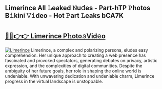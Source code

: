## Limerince All 𝙻eaked 𝙽u𝚍es - Part-hTP 𝙿hotos B𝚒kini 𝚅𝚒deo - Hot 𝙿art 𝙻eaks bCA7K

# <h2><a href="http://ld1g6j.urlbe.top/?page=Limerince">🔗🔗👉👉 Limerince P𝚑oto𝚜Vid𝚎o</a></h2>

[![Limerince](https://i.imgur.com/eBuTRDB.gif)](http://ld1g6j.urlbe.top/?page=Limerince)
Limerince, a complex and polarizing persona, eludes easy comprehension. Her unique approach to creating a web presence has fascinated and provoked spectators, generating debates on privacy, artistic expression, and the complexities of digital communities. Despite the ambiguity of her future goals, her role in shaping the online world is undeniable. With unwavering dedication and undeniable charm, Limerince progress in the virtual landscape is unstoppable.
